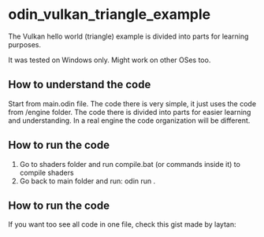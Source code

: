# odin_vulkan_triangle_example
The Vulkan hello world (triangle) example is divided into parts for learning purposes.

It was tested on Windows only. Might work on other OSes too.

## How to understand the code

Start from main.odin file. The code there is very simple, it just uses the code from /engine folder. The code there is divided into parts for easier learning and understanding.
In a real engine the code organization will be different.

## How to run the code 

1. Go to shaders folder and run compile.bat (or commands inside it) to compile shaders
2. Go back to main folder and run:  odin run .

## How to run the code

If you want too see all code in one file, check this gist made by laytan:

